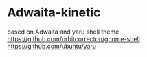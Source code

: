 # Adwaita-kinetic
based on Adwaita and yaru shell theme  
https://github.com/orbitcorrecton/gnome-shell  
https://github.com/ubuntu/yaru
